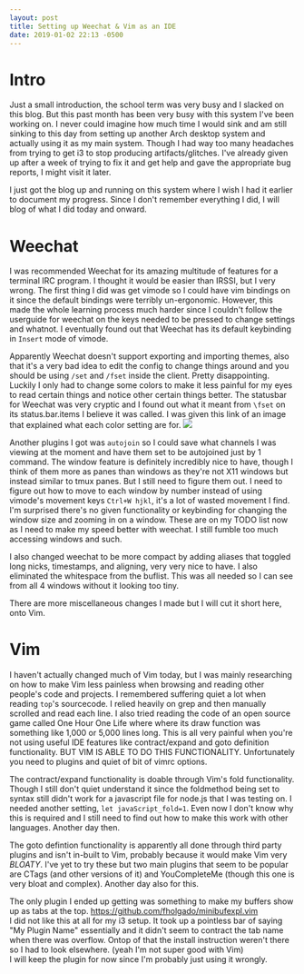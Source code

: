 ```yaml
---
layout: post
title: Setting up Weechat & Vim as an IDE
date: 2019-01-02 22:13 -0500
---
```

# Intro

Just a small introduction, the school term was very busy and I slacked on this blog. But this past month has been very busy with this system I've been working on.
I never could imagine how much time I would sink and am still sinking to this day from setting up another Arch desktop system and actually using it as my main system. Though I had way too many headaches from trying to get i3 to stop producing artifacts/glitches. I've already given up after a week of trying to fix it and get help and gave the appropriate bug reports, I might visit it later.

I just got the blog up and running on this system where I wish I had it earlier to document my progress. Since I don't remember everything I did, I will blog of what I did today and onward.

# Weechat
I was recommended Weechat for its amazing multitude of features for a terminal IRC program. I thought it would be easier than IRSSI, but I very wrong. The first thing I did was get vimode so I could have vim bindings on it since the default bindings were terribly un-ergonomic.
However, this made the whole learning process much harder since I couldn't follow the userguide for weechat on the keys needed to be pressed to change settings and whatnot. I eventually found out that Weechat has its default keybinding in `Insert` mode of vimode.

Apparently Weechat doesn't support exporting and importing themes, also that it's a very bad idea to edit the config to change things around and you should be using `/set` and `/fset` inside the client. Pretty disappointing.
Luckily I only had to change some colors to make it less painful for my eyes to read certain things and notice other certain things better.
The statusbar for Weechat was very cryptic and I found out what it meant from `\fset` on its status.bar.items I believe it was called. I was given this link of an image that explained what each color setting are for.
![](http://anti.teamidiot.de/static/nei/*/Code/WeeChat/weechat-color-settings.png)

Another plugins I got was `autojoin` so I could save what channels I was viewing at the moment and have them set to be autojoined just by 1 command.
The window feature is definitely incredibly nice to have, though I think of them more as panes than windows as they're not X11 windows but instead similar to tmux panes. But I still need to figure them out. I need to figure out how to move to each window by number instead of using vimode's movement keys `Ctrl+W hjkl`, it's a lot of wasted movement I find. I'm surprised there's no given functionality or keybinding for changing the window size and zooming in on a window.
These are on my TODO list now as I need to make my speed better with weechat. I still fumble too much accessing windows and such.

I also changed weechat to be more compact by adding aliases that toggled long nicks, timestamps, and aligning, very very nice to have. I also eliminated the whitespace from the buflist. This was all needed so I can see from all 4 windows without it looking too tiny.

There are more miscellaneous changes I made but I will cut it short here, onto Vim.

# Vim

I haven't actually changed much of Vim today, but I was mainly researching on how to make Vim less painless when browsing and reading other people's code and projects. I remembered suffering quiet a lot when reading `top`'s sourcecode. I relied heavily on grep and then manually scrolled and read each line. I also tried reading the code of an open source game called One Hour One Life where where its draw function was something like 1,000 or 5,000 lines long. This is all very painful when you're not using useful IDE features like contract/expand and goto definition functionality. 
BUT VIM IS ABLE TO DO THIS FUNCTIONALITY. Unfortunately you need to plugins and quiet of bit of vimrc options.

The contract/expand functionality is doable through Vim's fold functionality. Though I still don't quiet understand it since the foldmethod being set to syntax still didn't work for a javascript file for node.js that I was testing on. I needed another setting, `let javaScript_fold=1`. Even now I don't know why this is required and I still need to find out how to make this work with other languages. Another day then.

The goto defintion functionality is apparently all done through third party plugins and isn't in-built to Vim, probably because it would make Vim very _BLOATY_. I've yet to try these but two main plugins that seem to be popular are CTags (and other versions of it) and YouCompleteMe (though this one is very bloat and complex). Another day also for this.

The only plugin I ended up getting was something to make my buffers show up as tabs at the top. <https://github.com/fholgado/minibufexpl.vim>  
I did not like this at all for my i3 setup. It took up a pointless bar of saying "My Plugin Name" essentially and it didn't seem to contract the tab name when there was overflow. Ontop of that the install instruction weren't there so I had to look elsewhere. (yeah I'm not super good with Vim)  
I will keep the plugin for now since I'm probably just using it wrongly.
